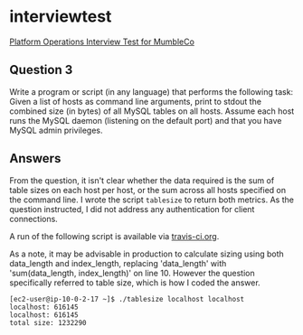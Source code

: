 # interviewtest
[Platform Operations Interview Test for MumbleCo](../../master/README.md)

## Question 3
Write a program or script (in any language) that performs the following task: Given a list of hosts as command line arguments, print to stdout the combined size (in bytes) of all MySQL tables on all hosts. Assume each host runs the MySQL daemon (listening on the default port) and that you have MySQL admin privileges.


## Answers
From the question, it isn't clear whether the data required is the sum of table sizes on each host per host, or the sum across all hosts specified on the command line. I wrote the script `tablesize` to return both metrics. As the question instructed, I did not address any authentication for client connections.


A run of the following script is available via [travis-ci.org](https://travis-ci.org/mattghali/quantcast).


As a note, it may be advisable in production to calculate sizing using both data_length and index_length, replacing 'data_length' with 'sum(data_length, index_length)' on line 10. However the question specifically referred to table size, which is how I coded the answer.


```
[ec2-user@ip-10-0-2-17 ~]$ ./tablesize localhost localhost
localhost: 616145
localhost: 616145
total size: 1232290
```

